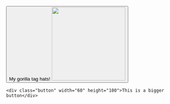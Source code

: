 <form action="https://xemply.github.io/gtag-hats/">
  <button type="submit">My gorilla tag hats! <img src="https://media.discordapp.net/attachments/815728560454893589/861720992653377546/com.AnotherAxiom.GorillaTag-20210705-172644.jpg?width=599&height=599" height="200"/></button>

    <div class="button" width="60" height="100">This is a bigger button</div>
